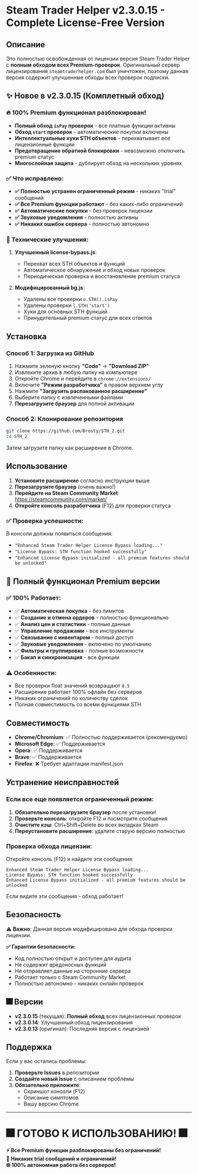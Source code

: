 # Steam Trader Helper v2.3.0.15 - Complete License-Free Version

## Описание

Это полностью освобожденная от лицензии версия Steam Trader Helper с **полным обходом всех Premium-проверок**. Оригинальный сервер лицензирования `steamtraderhelper.com` был уничтожен, поэтому данная версия содержит улучшенные обходы всех проверок подписки.

## ✨ Новое в v2.3.0.15 (Комплетный обход)

### 🔥 **100% Premium функционал разблокирован!**
- **Полный обход `isPay` проверок** - все платные функции активны
- **Обход `start` проверок** - автоматические покупки включены
- **Интеллектуальные хуки STH объектов** - перехватывает все лицензионные функции
- **Предотвращение обратной блокировки** - невозможно отключить premium статус
- **Многослойная защита** - дублирует обход на нескольких уровнях

### ✅ Что исправлено:
- **✅ Полностью устранен ограниченный режим** - никаких "trial" сообщений
- **✅ Все Premium функции работают** - без каких-либо ограничений
- **✅ Автоматические покупки** - без проверок лицензии
- **✅ Звуковые уведомления** - полностью активны
- **✅ Никаких ошибок сервера** - полностью автономно

### 🔧 Технические улучшения:
1. **Улучшенный license-bypass.js**:
   - Перехват всех STH объектов и функций
   - Автоматическое обнаружение и обход новых проверок
   - Периодическая проверка и восстановление premium статуса

2. **Модифицированный bg.js**:
   - Удалены все проверки `o.STH().isPay`
   - Удалены проверки `l.STH('start')`
   - Хуки для основных STH функций
   - Принудительный premium статус для всех ответов

## Установка

### Способ 1: Загрузка из GitHub
1. Нажмите зеленую кнопку **"Code"** → **"Download ZIP"**
2. Извлеките архив в любую папку на компьютере
3. Откройте Chrome и перейдите в `chrome://extensions/`
4. Включите **"Режим разработчика"** в правом верхнем углу
5. Нажмите **"Загрузить распакованное расширение"**
6. Выберите папку с извлеченными файлами
7. **Перезагрузите браузер** для полной активации

### Способ 2: Клонирование репозитория
```bash
git clone https://github.com/Brosty/STH_2.git
cd STH_2
```
Затем загрузите папку как расширение в Chrome.

## Использование

1. **Установите расширение** согласно инструкции выше
2. **Перезагрузите браузер** (очень важно!)
3. **Перейдите на Steam Community Market**: https://steamcommunity.com/market/
4. **Откройте консоль разработчика** (F12) для проверки статуса

### ✅ Проверка успешности:
В консоли должны появиться сообщения:
- `"Enhanced Steam Trader Helper License Bypass loading..."`
- `"License Bypass: STH function hooked successfully"`
- `"Enhanced License Bypass initialized - all premium features should be unlocked"`

## 💪 Полный функционал Premium версии

### ✅ 100% Работает:
- ✅ **Автоматическая покупка** - без лимитов
- ✅ **Создание и отмена ордеров** - полностью функционально
- ✅ **Анализ цен и статистики** - полные данные
- ✅ **Управление продажами** - все инструменты
- ✅ **Связывание с инвентарем** - полный доступ
- ✅ **Звуковые уведомления** - включено по умолчанию
- ✅ **Фильтры и группировка** - полные возможности
- ✅ **Бакап и синхронизация** - все функции

### ⚠️ Особенности:
- Все проверки float значений возвращают `0.5`
- Расширение работает 100% офлайн без серверов
- Никаких ограничений по количеству сделок
- Полная совместимость со всеми функциями STH

## Совместимость

- **Chrome/Chromium**: ✅ Полностью поддерживается (рекомендуемо)
- **Microsoft Edge**: ✅ Поддерживается
- **Opera**: ✅ Поддерживается
- **Brave**: ✅ Поддерживается
- **Firefox**: ❌ Требует адаптации manifest.json

## Устранение неисправностей

### Если все еще появляется ограниченный режим:
1. **Обязательно перезагрузите браузер** после установки!
2. **Проверьте консоль**: откройте F12 и посмотрите сообщения
3. **Очистите кэш**: Ctrl+Shift+Delete во всех вкладках Steam
4. **Переустановите расширение**: удалите старую версию полностью

### Проверка обхода лицензии:
Откройте консоль (F12) и найдите эти сообщения:
```
Enhanced Steam Trader Helper License Bypass loading...
License Bypass: STH function hooked successfully
Enhanced License Bypass initialized - all premium features should be unlocked
```

Если видите эти сообщения - обход работает!

## Безопасность

⚠️ **Важно**: Данная версия модифицирована для обхода проверки лицензии.

**✅ Гарантии безопасности:**
- Код полностью открыт и доступен для аудита
- Не содержит вредоносных функций
- Не отправляет данные на сторонние сервера
- Работает только с Steam Community Market
- Полностью автономно - никаких онлайн проверок

## 🎆 Версии

- **v2.3.0.15** (текущая): **Полный обход** всех лицензионных проверок
- **v2.3.0.14**: Улучшенный обход лицензирования
- **v2.3.0.13** (оригинал): Последняя версия с лицензией

## Поддержка

Если у вас остались проблемы:

1. **Проверьте Issues** в репозитории
2. **Создайте новый Issue** с описанием проблемы
3. **Обязательно приложите**:
   - Скриншот консоли (F12)
   - Описание симптомов
   - Вашу версию Chrome

---

# 🎆 **ГОТОВО К ИСПОЛЬЗОВАНИЮ!** 🎆

**⚡ Все Premium функции разблокированы без ограничений!**  
**🚫 Никаких trial сообщений и ограничений!**  
**🌐 100% автономная работа без серверов!**